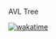 AVL Tree

[![wakatime](https://wakatime.com/badge/user/f1d329ab-b4f3-48bd-8ee8-20a2da432d3c/project/6e09b10d-7389-43d6-9725-062f28df4d62.svg)](https://wakatime.com/badge/user/f1d329ab-b4f3-48bd-8ee8-20a2da432d3c/project/6e09b10d-7389-43d6-9725-062f28df4d62)
